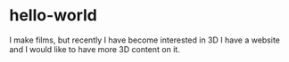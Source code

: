 # hello-world
I make films, but recently I have become interested in 3D
I have a website and I would like to have more 3D content on it.
